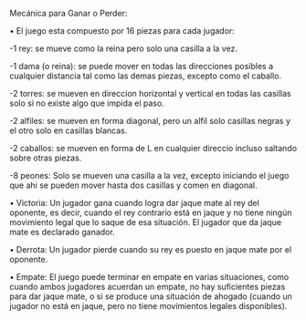 Mecánica para Ganar o Perder:

• El juego esta compuesto por 16 piezas para cada jugador:

-1 rey: se mueve como la reina pero solo una casilla a la vez.

-1 dama (o reina): se puede mover en todas las direcciones posibles a cualquier distancia tal como las demas piezas, excepto como el caballo.

-2 torres: se mueven en direccion horizontal y vertical en todas las casillas solo si no existe algo que impida el paso.

-2 alfiles: se mueven en forma diagonal, pero un alfil solo casillas negras y el otro solo en casillas blancas.

-2 caballos: se mueven en forma de L en cualquier direccio incluso saltando sobre otras piezas.

-8 peones: Solo se mueven una casilla a la vez, excepto iniciando el juego que ahi se pueden mover hasta dos casillas y comen en diagonal.


•	Victoria: Un jugador gana cuando logra dar jaque mate al rey del oponente, es decir, cuando el rey contrario está en jaque y no tiene ningún movimiento legal que lo saque de esa situación. El jugador que da jaque mate es declarado ganador.

•	Derrota: Un jugador pierde cuando su rey es puesto en jaque mate por el oponente.

•	Empate: El juego puede terminar en empate en varias situaciones, como cuando ambos jugadores acuerdan un empate, no hay suficientes piezas para dar jaque mate, o si se produce una situación de ahogado (cuando un jugador no está en jaque, pero no tiene movimientos legales disponibles).

